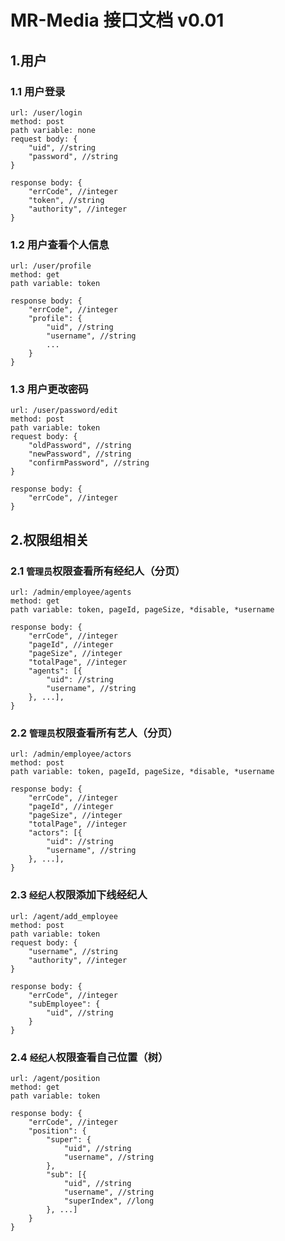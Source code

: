 # MR-Media 接口文档 v0.01
## 1.用户
### 1.1 用户登录
```
url: /user/login
method: post
path variable: none
request body: {
	"uid", //string
	"password", //string
}
```
```
response body: {
	"errCode", //integer
	"token", //string
	"authority", //integer
}
```
### 1.2 用户查看个人信息
```
url: /user/profile
method: get
path variable: token
```
```
response body: {
	"errCode", //integer
	"profile": {
		"uid", //string
		"username", //string
		...
	}
}
```
### 1.3 用户更改密码
```
url: /user/password/edit
method: post
path variable: token
request body: {
	"oldPassword", //string
	"newPassword", //string
	"confirmPassword", //string
}
```
```
response body: {
	"errCode", //integer
}
```
## 2.权限组相关
### 2.1 `管理员`权限查看所有经纪人（分页）
```
url: /admin/employee/agents
method: get
path variable: token, pageId, pageSize, *disable, *username
```
```
response body: {
	"errCode", //integer
	"pageId", //integer
	"pageSize", //integer
	"totalPage", //integer
	"agents": [{
		"uid": //string
		"username", //string
	}, ...],
}
```
### 2.2 `管理员`权限查看所有艺人（分页）
```
url: /admin/employee/actors
method: post
path variable: token, pageId, pageSize, *disable, *username
```
```
response body: {
	"errCode", //integer
	"pageId", //integer
	"pageSize", //integer
	"totalPage", //integer
	"actors": [{
		"uid": //string
		"username", //string
	}, ...],
}
```
### 2.3 `经纪人`权限添加下线经纪人
```
url: /agent/add_employee
method: post
path variable: token
request body: {
	"username", //string
	"authority", //integer
}
```
```
response body: {
	"errCode", //integer
	"subEmployee": {
		"uid", //string
	}
}
```
### 2.4 `经纪人`权限查看自己位置（树）
```
url: /agent/position
method: get
path variable: token
```
```
response body: {
	"errCode", //integer
	"position": {
		"super": {
			"uid", //string
			"username", //string
		}, 
		"sub": [{
			"uid", //string
			"username", //string
			"superIndex", //long
		}, ...]
	}
}
```
